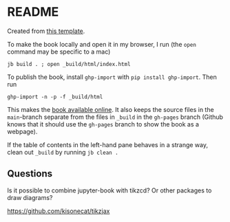 # README

Created from [this template](https://github.com/alexhkurz/template-for-jupyter-book).

To make the book locally and open it in my browser, I run (the `open` command may be specific to a mac)

```
jb build . ; open _build/html/index.html
```

To publish the book, install `ghp-import` with `pip install ghp-import`. Then run 

```
ghp-import -n -p -f _build/html
```

This makes the [book available online](https://alexhkurz.github.io/topics-in-category-theory). It also keeps the source files in the `main`-branch separate from the files in `_build` in the `gh-pages` branch (Github knows that it should use the `gh-pages` branch to show the book as a webpage).

If the table of contents in the left-hand pane behaves in a strange way, clean out `_build` by running `jb clean .`

## Questions

Is it possible to combine jupyter-book with tikzcd? Or other packages to draw diagrams?

https://github.com/kisonecat/tikzjax

<head>
<link rel="stylesheet" type="text/css" href="http://tikzjax.com/v1/fonts.css">
<script src="http://tikzjax.com/v1/tikzjax.js"></script>
</head>

<script type="text/tikz">
  \begin{tikzpicture}
    \draw (0,0) circle (1in);
  \end{tikzpicture}
</script>
